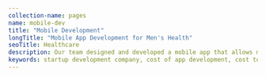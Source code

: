 ```yaml
---
collection-name: pages
name: mobile-dev
title: "Mobile Development"
longTitle: "Mobile App Development for Men's Health"
seoTitle: Healthcare
description: Our team designed and developed a mobile app that allows men to test their urinary health at home. It uses sound processing and also acquires, indicates, and saves data.
keywords: startup development company, cost of app development, cost to develop an app, custom app development company, mvp development company, mvp cost calculator, mvp development, mvp for startups, healthcare, healthcare apps, healthcare development
---
```


